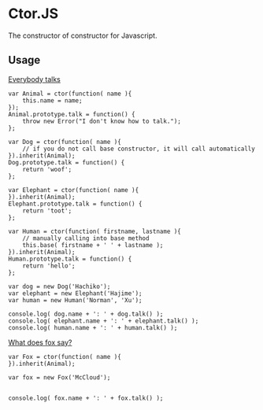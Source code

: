 Ctor.JS
=======

The constructor of constructor for Javascript.

Usage
----------------------

[Everybody talks](https://www.youtube.com/watch?v=X5G9tIe84lE&feature=kp)


    var Animal = ctor(function( name ){
        this.name = name;
    });
    Animal.prototype.talk = function() {
        throw new Error("I don't know how to talk.");
    };

    var Dog = ctor(function( name ){
        // if you do not call base constructor, it will call automatically
    }).inherit(Animal);
    Dog.prototype.talk = function() {
        return 'woof';
    };

    var Elephant = ctor(function( name ){
    }).inherit(Animal);
    Elephant.prototype.talk = function() {
        return 'toot';
    };

    var Human = ctor(function( firstname, lastname ){
        // manually calling into base method
        this.base( firstname + ' ' + lastname );
    }).inherit(Animal);
    Human.prototype.talk = function() {
        return 'hello';
    };
    
    var dog = new Dog('Hachiko');
    var elephant = new Elephant('Hajime');
    var human = new Human('Norman', 'Xu');
    
    console.log( dog.name + ': ' + dog.talk() );
    console.log( elephant.name + ': ' + elephant.talk() );
    console.log( human.name + ': ' + human.talk() );
    
[What does fox say?](https://www.youtube.com/watch?v=jofNR_WkoCE)

    var Fox = ctor(function( name ){
    }).inherit(Animal);
    
    var fox = new Fox('McCloud');


    console.log( fox.name + ': ' + fox.talk() );


